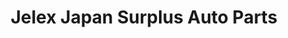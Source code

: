 ---
title: "Jelex Japan Surplus Auto Parts"
url: /quezon-city/jelex-japan-surplus-auto-parts/
shop: Autoteile
---